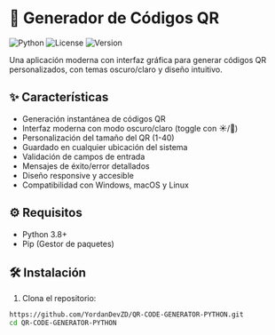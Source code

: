 # 🌟 Generador de Códigos QR

![Python](https://img.shields.io/badge/Python-3.8+-blue?logo=python&logoColor=white)
![License](https://img.shields.io/badge/License-MIT-green)
![Version](https://img.shields.io/badge/Version-1.0.0-orange)

Una aplicación moderna con interfaz gráfica para generar códigos QR personalizados, con temas oscuro/claro y diseño intuitivo.


## ✨ Características

- Generación instantánea de códigos QR
- Interfaz moderna con modo oscuro/claro (toggle con ☀️/🌙)
- Personalización del tamaño del QR (1-40)
- Guardado en cualquier ubicación del sistema
- Validación de campos de entrada
- Mensajes de éxito/error detallados
- Diseño responsive y accesible
- Compatibilidad con Windows, macOS y Linux

## ⚙️ Requisitos

- Python 3.8+
- Pip (Gestor de paquetes)

## 🛠️ Instalación

1. Clona el repositorio:
```bash
https://github.com/YordanDevZD/QR-CODE-GENERATOR-PYTHON.git
cd QR-CODE-GENERATOR-PYTHON
